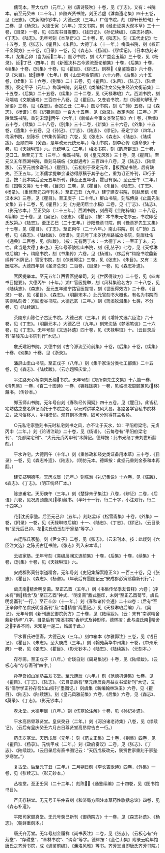 <!-- { "loadSidebar": true } -->
　　儒司本。至大戊申（元年。）刻《唐诗鼓吹》十卷，见《丁志》。又有：书院本。前至元癸未（二十年。）庐陵兴贤书院，刻王若虚《滹南遗老集》四十五卷，见《张志》。（文澜阁传钞本。）大德己亥（三年。）广信书院，刻《稼轩长短句》十二卷，见《杨录》。大德壬寅（六年。）宗文书院，刻《经史证类大观本草》三十一卷，《目录》一卷，见《四库书目提要》、《钱日记》、《孙记续编》、《森志补遗》、《丁志》、《陆志》。无年号刻《本草衍义》二十卷，见《陆志》。刻《五代史记》七十五卷，见《张志》、《瞿目》、《朱目》。大德丁未（十一年。）梅溪书院，刻《校正千金翼方》三十卷，《目录》一卷，见《森志》、《杨谱》、《缪续记》。（日本仿刻宋本。）龙集乙卯（当为延二年。）圆沙书院，刻《大广益会玉篇》三十卷，见《杨录》。延丁巳（四年。）刻《新笺决科古今源流至论前集》十卷，《后集》十卷，《续集》十卷，《别集》十卷，见《瞿目》、《缪记》。刻林《皇鉴笺要》六十卷，见《朱目》。延庚申（七年。）刻《山堂考索前集》六十六卷，《后集》六十五卷，《续集》五十六卷，《别集》二十五卷，见《瞿目》、《朱目》、《陆志》、《陆续跋》。泰定甲子（元年。）梅溪书院，刻马括《类编标注文公先生经济文衡前集》二十五卷，《后集》二十五卷，《续集》二十二卷，见《天禄琳琅》六。西湖书院，刻马端临《文献通考》三百四十八卷，见《瞿目》。又苍岩书院，刻《标题句解孔子家语》三卷，见《森志》。泰定乙丑（二年。）圆沙书院，刻《广韵》五卷，见《森志》、《杨谱》；刻《记纂渊海》一百九十五卷，见《浙录》。泰定丙寅（三年。）庐陵武溪书院，重刻宋淳丙午（六年。）《新编古今事文类聚前集》六十卷，《后集》五十卷，《续集》二十八卷，《别集》三十二卷，《新集》三十六卷，《外集》十五卷，《遗集》十五卷，见《孙记》、《丁志》、《陆志》、《缪记》。泰定丁卯（四年。）梅溪书院，刻陈栎《书集传纂疏》六卷，见《张志》、《森志》、《陆志》、《陆续跋》。至顺四年（癸酉，是年改元元统元年。）龟山书院，刻李心传《道命录》十卷，见《天禄琳琅》六。元统甲戌（二年。）梅溪书院，刻《韵府群玉》二十卷，见□□。后至元丁丑（三年。）梅溪书院，刻《皇元风雅》三十卷，见《瞿目》。至元又五年西湖书院，重刻马端临《文献通考》三百四十八卷，见《陆志》、《陆续跋》、（云至元初余谦刊。）《瞿目》。（云初刻于泰定元年，板西湖书院，后有缺失。至正五年，江浙儒学提举余谦访得原稿于其子志仁，重为订正补刊，印行于世。按：此本实后至元五年所刊，非至正五年也，瞿目有误。）至正壬午（二年。）刻《国朝文类》七十卷，《目录》三卷，见《瞿目》、《朱目》、《陆志》、《丁志》、《杨录》。（重修至元四年刊本。）至正己丑（九年。）建宁建安书院，刻赵居信《蜀汉本末》三卷，见《瞿目》。至正庚子（二十年。）屏山书院，刻陈傅良《止斋先生文集》五十二卷，见《瞿目》；刻《方是闲居士小稿》二卷，见《丁志》、《陆志》。（影元钞本。）至正癸卯（二十三年。）西湖书院，刻岳珂《金陀粹编》二十八卷，《续编》三十卷，见《吴记》、《张志》、《瞿目》、（按：本书朱元佑序云，书院即岳氏故第。）《陆志》。至正乙巳（二十五年。）沙阳豫章书院，刻《豫章罗先生文集》十七卷，见《瞿目》、《丁志》。至正丙午（二十六年。）南山书院，刻《广韵》五卷，见《森志》、《陆续跋》、《杨谱》。无元号丁未岁抚州路临汝书院，刻唐杜佑《通典》二百卷，见《陆跋》。（按：元有两丁未：一大德丁未；一至正丁未，元亡。此当是大德丁未也。）无年号茶陵桂山书院，刻《孔丛子》七卷，见《天禄琳琅后编》十。梅隐书院，刻《书集传》六卷，见《杨谱》。（序后有“梅隐书院鼎新绣梓”木牌记。）雪窗书院，刻《尔雅郭注》三卷，见《张志》、《朱目》。又有：太医院本。大德四年刻《圣济总录》二百卷，《目录》一卷，见《森志补遗》。

　　官医提举本。至元五年江西官医提举司，刻《世医得效方》二十卷，见《四库书目提要》。大德丙午（十年。）湖广官医提举，刻《风科集验名方》二十八卷，见《陆续志》、《森志》。至元五年建宁路官医提领，刻《世医得效方》二十卷，《目录》一卷，见《瞿目》、《森志》。（明翻宋本。）此元官刻书大概也。有名为书院而实则私刻者：方回虚谷书院。大德己亥（三年。）刻《筠溪牧潜集》七类，不分卷，见《陆续跋》。

　　茶陵东山陈仁子古迂书院。大德己亥（三年。）刻《增补文选六臣注》六十卷，见《丁志》。（明翻元本。）大德乙巳（九年。）刻宋沈括《梦溪笔谈》二十六卷，见《丁志》。无年号刻《文选补遗》四十卷，见《天禄琳琅》十。（云目录后有“茶陵东山书院刊行”木记。）

　　詹氏建阳书院。大德中刻《古今源流至论前集》十卷，《后集》十卷，《续集》十卷，《别集》十卷，见《浙录》。

　　潘屏山圭山书院。至正戊子（八年。）刻《集千家注分类杜工部集》二十五卷，见《森志》、《陆续跋》。（云亦题积庆堂。）

　　平江路天心桥南刘氏梅书院。无年号刻《郑所南先生文集》十六篇一卷，《清隽集》一卷，《百二十图诗》一卷，《锦残馀笑》一卷，见临桂况周颐蕙风{移}藏书。（传钞本。）

　　郑玉师山书院。无年号自刻《春秋经传阙疑》四十五卷，见《瞿目》。此皆私宅坊估之堂名牌记而托于书院之名，以元时讲学之风大昌，各路各学官私书院林立，故习俗移人，争相模仿。观其刻本流传，固可分别得其主名矣。

　　○元私宅家塾刻书元时私宅刻书之风，亦不让于天水，如：平阳府梁宅。元贞丙申（二年。）刻《论语注疏》二十卷，见《杨谱》。（云每卷有“平阳府梁宅刊”、“尧都梁宅刊”、“大元元贞丙申刊”木牌记。德辉按：此书光绪丁未刘世珩翻刻。）

　　平水许宅。大德丙午（十年。）刻《重修政和经史类证备用本草》三十卷，《目录》一卷，见《森志补遗》、《陆志》。（明仿元本。德辉按：此据元重刻金泰和本再翻。）

　　建安郑明德宅。天历戊辰（元年。）刻陈灏《礼记集说》十六卷，见《陈跋》、《森志》、《丁志》。（明正统经厂本。）

　　陈忠甫宅。天历庚午（三年。）刻《楚辞朱子集注》八卷，《辨证》二卷，《后语》六卷，见况周颐蕙风{移}藏书。（半叶十一行，行二十字，小注双行，行二十四字。）

　　花沈氏家塾。后至元己卯（五年。）刻赵孟ぽ《松雪斋集》十卷，《外集》一卷，《附录》一卷，见《天禄琳琅后编》十一、《陆志》、《丁志》、《缪记》。（云目录有“至元后己卯，花沈氏伯玉刻于家塾”等字。）

　　古迂陈氏家塾。刻《尹文子》二卷，见《张志》。（云宋刊本。按：此疑刻《六臣注文选》之陈氏古迂书院，《张志》列入宋本误。）

　　云坡家塾。无年号刻《类编层澜文选前集》十卷，《后集》十卷，《续集》十卷，《别集》十卷，见《天禄琳琅》六。

　　安成郡彭寅翁崇道精舍。无年号刻《史记集解索隐正义》一百三十卷，见《张志》、《瞿目》、《森志》、《杨谱》。（年表后有墨图记云“安成郡彭寅翁鼎新刊行”。）

　　虞氏南精舍明复斋。至正乙酉（五年。）刻《书集传邹季友音释》六卷；（序末有“南精舍”及“至正乙酉”钟式、“明复斋”鼎式墨印，末刻“至正乙酉菊节，虞氏明复斋刊”一行。）至正辛卯（十一年。）刻《春秋诸传会通》二十四卷：（后有“至正辛卯仲冬虞氏明复斋刊”及“南精舍”两墨记。）见《天禄琳琅后编》八、《吴记》。无年号刻《新刊惠民御院药方》二十卷，见《陆续跋》。（云：末有“南溪精舍鼎新绣梓”八字，目录后有“南溪书院”香炉式及钟形印。德辉按：此与虞氏南精舍之字各不同，未知是一是二，姑属于此。）

　　平水曹氏进德斋。大德己亥（三年。）刻巾箱本《尔雅郭注》三卷，见《钱日记》、《瞿目》、《朱志》。至大庚戌（三年。）刻《翰苑英华中州集》十卷，《中州乐府》一卷，见《张志》、《瞿目》、（影元钞本。）《陆志》、《陆续跋》。（元刻本。）

　　存存斋。至正戊子（八年。）俞琰自刻《周易集说》十卷，见《陆续跋》。（云板心有“存存斋刊”四字。）

　　孙存吾如山家塾益友书堂。至元庚辰（六年。）刻《范德机诗集》七卷，见《瞿目》、《丁志》、《陆志》。（云目录后有“至元庚辰良月益友书堂新刊”木记，又有“儒学学正孙存吾如山校刊”墨图记。）刻虞集《新编翰林珠玉》六卷，见《瞿目》、《陆志》、《陆续跋》。刻《皇元风雅前集》六卷，《后集》六卷，见《森志》、《莫录》、《丁志》。（影元钞本。）

　　孝永堂。大德甲辰（八年。）刻《伤寒论注解》十卷，见《孙记补遗》。

　　平水高昂霄尊贤堂。皇庆癸丑（二年。）刻《河汾诸老诗集》八卷，见《缪续记》。（云后有皇庆癸丑六月吉日尊贤堂高昂霄告白一行。）

　　范氏岁寒堂。天历戊辰（元年。）刻《范文正集》二十卷，《别集》四卷，见《瞿目》、《杨录》。元统甲戌（二年。）刻《政府奏议》二卷，见《张志》、《丁志》、《陆续跋》。（云目录后有篆书图记云：“天历戊辰改元，褒贤世家重刻于家塾岁寒堂。”）

　　复古堂。后至元丁丑（三年。）二月朔日刻《李长吉歌诗》四卷，《外集》一卷，见《张续志》。（影元钞本。）

　　丛桂堂。至正壬寅（二十二年。）刻陈《通鉴续编》二十四卷，见《图书馆书目》。

　　严氏存耕堂。无元号壬午仲春刻《和济局方图注本草药性歌括总论》四卷，见《森志补遗》。

　　平阳司家颐真堂。无元号癸巳新刊《御药院方》十一卷，见《森志补遗》、《杨志》。（朝鲜重刻本。）

　　唐氏齐芳堂。无年号刻金履祥《尚书表注》二卷，见《张志》。（云板心有“齐芳堂”、“存耕堂”、“章林书院”、“讷斋”等字。德辉按：《金仁山集》附录云晚年馆唐氏之齐芳书院，成《通鉴前编》、《濂洛风雅》等书。齐芳堂当即唐氏齐芳书院。）

